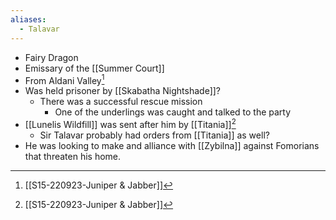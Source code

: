 ```yaml
---
aliases:
  - Talavar
---
```

- Fairy Dragon
- Emissary of the [[Summer Court]]
- From Aldani Valley[^S15]
- Was held prisoner by [[Skabatha Nightshade]]?
	- There was a successful rescue mission
		- One of the underlings was caught and talked to the party
- [[Lunelis Wildfill]] was sent after him by [[Titania]][^S15]
	- Sir Talavar probably had orders from [[Titania]] as well?
- He was looking to make and alliance with [[Zybilna]] against Fomorians that threaten his home.

[^S15]: [[S15-220923-Juniper & Jabber]]